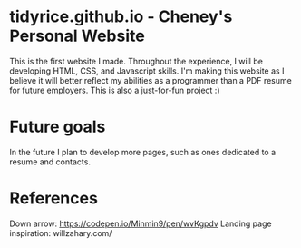 # tidyrice.github.io - Cheney's Personal Website
This is the first website I made. Throughout the experience, I will be developing HTML, CSS, and Javascript skills. I'm making this website as I believe it will better reflect my abilities as a programmer than a PDF resume for future employers. This is also a just-for-fun project :)

# Future goals
In the future I plan to develop more pages, such as ones dedicated to a resume and contacts. 

# References
Down arrow: https://codepen.io/Minmin9/pen/wvKgpdv
Landing page inspiration: willzahary.com/

